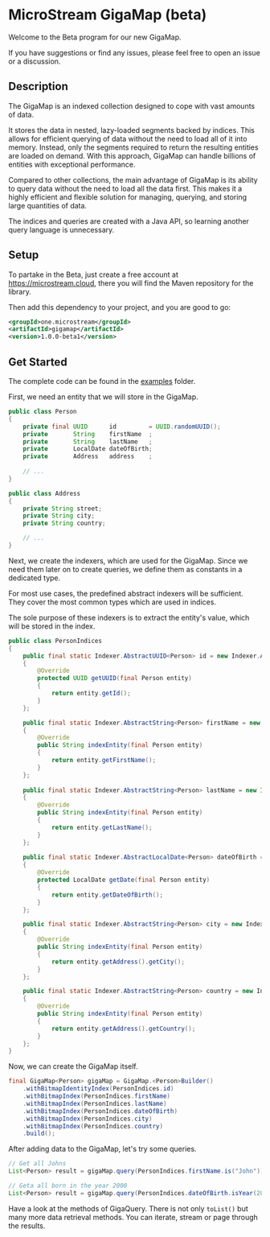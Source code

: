 # MicroStream GigaMap (beta)

Welcome to the Beta program for our new GigaMap.

If you have suggestions or find any issues, please feel free to open an issue or a discussion.


## Description

The GigaMap is an indexed collection designed to cope with vast amounts of data.

It stores the data in nested, lazy-loaded segments backed by indices.
This allows for efficient querying of data without the need to load all of it into memory.
Instead, only the segments required to return the resulting entities are loaded on demand.
With this approach, GigaMap can handle billions of entities with exceptional performance.

Compared to other collections, the main advantage of GigaMap is its ability to query data
without the need to load all the data first. This makes it a highly efficient and flexible
solution for managing, querying, and storing large quantities of data.

The indices and queries are created with a Java API, so learning another query language is unnecessary.


## Setup

To partake in the Beta, just create a free account at https://microstream.cloud, there you will find the Maven repository for the library.

Then add this dependency to your project, and you are good to go:

```xml
<groupId>one.microstream</groupId>
<artifactId>gigamap</artifactId>
<version>1.0.0-beta1</version>
```


## Get Started

The complete code can be found in the [examples](/examples) folder.

First, we need an entity that we will store in the GigaMap.

```java
public class Person
{
	private final UUID      id         = UUID.randomUUID();
	private       String    firstName  ;
	private       String    lastName   ;
	private       LocalDate dateOfBirth;
	private       Address   address    ;
	
	// ...
}

public class Address
{
	private String street;
	private String city;
	private String country;

	// ...
}
```

Next, we create the indexers, which are used for the GigaMap. Since we need them later on to create queries, we define them as constants in a dedicated type.

For most use cases, the predefined abstract indexers will be sufficient. They cover the most common types which are used in indices.

The sole purpose of these indexers is to extract the entity's value, which will be stored in the index.

```java
public class PersonIndices
{
	public final static Indexer.AbstractUUID<Person> id = new Indexer.AbstractUUID<>()
	{
		@Override
		protected UUID getUUID(final Person entity)
		{
			return entity.getId();
		}
	};

	public final static Indexer.AbstractString<Person> firstName = new Indexer.AbstractString<>()
	{
		@Override
		public String indexEntity(final Person entity)
		{
			return entity.getFirstName();
		}
	};
	
	public final static Indexer.AbstractString<Person> lastName = new Indexer.AbstractString<>()
	{
		@Override
		public String indexEntity(final Person entity)
		{
			return entity.getLastName();
		}
	};
	
	public final static Indexer.AbstractLocalDate<Person> dateOfBirth = new Indexer.AbstractLocalDate<>()
	{
		@Override
		protected LocalDate getDate(final Person entity)
		{
			return entity.getDateOfBirth();
		}
	};

	public final static Indexer.AbstractString<Person> city = new Indexer.AbstractString<>()
	{
		@Override
		public String indexEntity(final Person entity)
		{
			return entity.getAddress().getCity();
		}
	};

	public final static Indexer.AbstractString<Person> country = new Indexer.AbstractString<>()
	{
		@Override
		public String indexEntity(final Person entity)
		{
			return entity.getAddress().getCountry();
		}
	};
}
```

Now, we can create the GigaMap itself.

```java
final GigaMap<Person> gigaMap = GigaMap.<Person>Builder()
	.withBitmapIdentityIndex(PersonIndices.id)
	.withBitmapIndex(PersonIndices.firstName)
	.withBitmapIndex(PersonIndices.lastName)
	.withBitmapIndex(PersonIndices.dateOfBirth)
	.withBitmapIndex(PersonIndices.city)
	.withBitmapIndex(PersonIndices.country)
	.build();
```

After adding data to the GigaMap, let's try some queries.

```java
// Get all Johns
List<Person> result = gigaMap.query(PersonIndices.firstName.is("John")).toList();
```

```java
// Geta all born in the year 2000
List<Person> result = gigaMap.query(PersonIndices.dateOfBirth.isYear(2000)).toList();
```

Have a look at the methods of GigaQuery. There is not only `toList()` but many more data retrieval methods. You can iterate, stream or page through the results.
